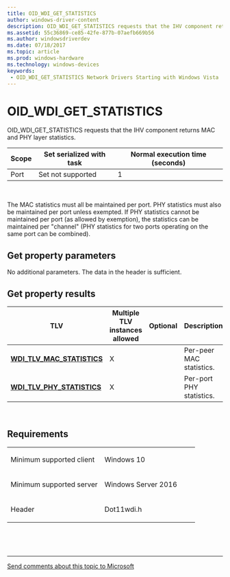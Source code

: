```yaml
---
title: OID_WDI_GET_STATISTICS
author: windows-driver-content
description: OID_WDI_GET_STATISTICS requests that the IHV component returns MAC and PHY layer statistics.
ms.assetid: 55c36869-ce85-42fe-877b-07aefb669b56
ms.author: windowsdriverdev 
ms.date: 07/18/2017 
ms.topic: article 
ms.prod: windows-hardware 
ms.technology: windows-devices 
keywords:
 - OID_WDI_GET_STATISTICS Network Drivers Starting with Windows Vista
---
```


# OID\_WDI\_GET\_STATISTICS


OID\_WDI\_GET\_STATISTICS requests that the IHV component returns MAC and PHY layer statistics.

| Scope | Set serialized with task | Normal execution time (seconds) |
|-------|--------------------------|---------------------------------|
| Port  | Set not supported        | 1                               |

 

The MAC statistics must all be maintained per port. PHY statistics must also be maintained per port unless exempted. If PHY statistics cannot be maintained per port (as allowed by exemption), the statistics can be maintained per "channel" (PHY statistics for two ports operating on the same port can be combined).

## Get property parameters


No additional parameters. The data in the header is sufficient.
## Get property results


| TLV                                                              | Multiple TLV instances allowed | Optional | Description              |
|------------------------------------------------------------------|--------------------------------|----------|--------------------------|
| [**WDI\_TLV\_MAC\_STATISTICS**](https://msdn.microsoft.com/library/windows/hardware/dn897846) | X                              |          | Per-peer MAC statistics. |
| [**WDI\_TLV\_PHY\_STATISTICS**](https://msdn.microsoft.com/library/windows/hardware/dn898025) | X                              |          | Per-port PHY statistics. |

 

Requirements
------------

<table>
<colgroup>
<col width="50%" />
<col width="50%" />
</colgroup>
<tbody>
<tr class="odd">
<td><p>Minimum supported client</p></td>
<td><p>Windows 10</p></td>
</tr>
<tr class="even">
<td><p>Minimum supported server</p></td>
<td><p>Windows Server 2016</p></td>
</tr>
<tr class="odd">
<td><p>Header</p></td>
<td>Dot11wdi.h</td>
</tr>
</tbody>
</table>

 

 


--------------------
[Send comments about this topic to Microsoft](mailto:wsddocfb@microsoft.com?subject=Documentation%20feedback%20%5Bnetvista\netvista%5D:%20OID_WDI_GET_STATISTICS%20%20RELEASE:%20%286/30/2017%29&body=%0A%0APRIVACY%20STATEMENT%0A%0AWe%20use%20your%20feedback%20to%20improve%20the%20documentation.%20We%20don't%20use%20your%20email%20address%20for%20any%20other%20purpose,%20and%20we'll%20remove%20your%20email%20address%20from%20our%20system%20after%20the%20issue%20that%20you're%20reporting%20is%20fixed.%20While%20we're%20working%20to%20fix%20this%20issue,%20we%20might%20send%20you%20an%20email%20message%20to%20ask%20for%20more%20info.%20Later,%20we%20might%20also%20send%20you%20an%20email%20message%20to%20let%20you%20know%20that%20we've%20addressed%20your%20feedback.%0A%0AFor%20more%20info%20about%20Microsoft's%20privacy%20policy,%20see%20http://privacy.microsoft.com/default.aspx. "Send comments about this topic to Microsoft")


